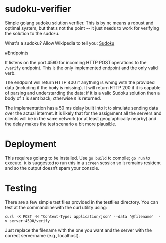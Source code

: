 # sudoku-verifier
Simple golang sudoku solution verifier. This is by no 
means a robust and optimal system, but that's not the 
point -- it just needs to work for verifying the 
solution to the sudoku.

What's a sudoku? Allow Wikipedia to tell you: [Sudoku](https://en.wikipedia.org/wiki/Sudoku)

#Endpoints

It listens on the port 4590 for incoming HTTP POST
operations to the `/verify` endpoint. This is the only implemented endpoint and the only valid verb. 

The endpoint will return HTTP 400 if anything is wrong
with the provided data (including if the body is missing). It will return HTTP 200 if it is capable of parsing and understanding the data; if it is a valid Sudoku solution then a body of `1` is sent back; otherwise `0` is returned.

The implementation has a 50 ms delay built into it to simulate sending data over the actual internet. It is likely that for the assignment all the servers and clients will be in the same network (or at least geographically nearby) and the delay makes the test scenario a bit more plausible.

# Deployment

This requires golang to be installed. Use `go build` to compile; `go run` to execute. It is suggested to run this in a `screen` session so it remains resident and so the output doesn't spam your console.

# Testing
There are a few simple test files provided in the testfiles directory. You can test at the commandline with the curl utility using:


```
curl -X POST -H "Content-Type: application/json" --data '@filename'  -v server:4590/verify
```

Just replace the filename with the one you want and the server with the correct servername (e.g., localhost).